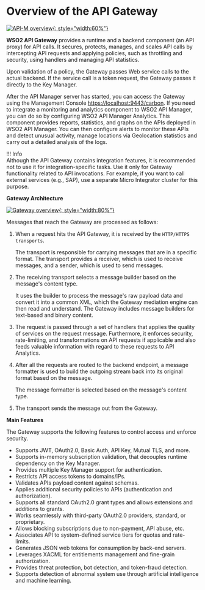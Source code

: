 # Overview of the API Gateway

[![API-M overview]({{base_path}}/assets/img/learn/apim-overview.png){: style="width:60%"}]({{base_path}}/assets/img/learn/apim-overview.png)

**WSO2 API Gateway** provides a runtime and a backend component (an API proxy) for API calls. It secures, protects, manages, and scales API calls by intercepting API requests and applying policies, such as throttling and security, using handlers and managing API statistics.

Upon validation of a policy, the Gateway passes Web service calls to the actual backend. If the service call is a token request, the Gateway passes it directly to the Key Manager.

After the API Manager server has started, you can access the Gateway using the Management Console [https://localhost:9443/carbon](https://localhost:9443/carbon). If you need to integrate a monitoring and analytics component to WSO2 API Manager, you can do so by configuring WSO2 API Manager Analytics. This component provides reports, statistics, and graphs on the APIs deployed in WSO2 API Manager. You can then configure alerts to monitor these APIs and detect unusual activity, manage locations via Geolocation statistics and carry out a detailed analysis of the logs.

!!! Info    
    Although the API Gateway contains integration features, it is recommended not to use it for integration-specific tasks. Use it only for Gateway functionality related to API invocations. For example, if you want to call external services (e.g., SAP), use a separate Micro Integrator cluster for this purpose.

**Gateway Architecture**

[![Gateway overview]({{base_path}}/assets/img/learn/gateway-overview.png){: style="width:80%"}]({{base_path}}/assets/img/learn/gateway-overview.png)

Messages that reach the Gateway are processed as follows:

1. When a request hits the API Gateway, it is received by the `HTTP/HTTPS transports`. 
   
     The transport is responsible for carrying messages that are in a specific format. The transport provides a receiver, which is used to receive messages, and a sender, which is used to send messages.

2. The receiving transport selects a message builder based on the message's content type. 

     It uses the builder to process the message's raw payload data and convert it into a common XML, which the Gateway mediation engine can then read and understand. The Gateway includes message builders for text-based and binary content.

3. The request is passed through a set of handlers that applies the quality of services on the request message. Furthermore, it enforces security, rate-limiting, and transformations on API requests if applicable and also feeds valuable information with regard to these requests to API Analytics.

4. After all the requests are routed to the backend endpoint, a message formatter is used to build the outgoing stream back into its original format based on the message.

     The message formatter is selected based on the message's content type.

5. The transport sends the message out from the Gateway.

**Main Features**

The Gateway supports the following features to control access and enforce security.

* Supports JWT, OAuth2.0, Basic Auth, API Key, Mutual TLS, and more.
* Supports in-memory subscription validation, that decouples runtime dependency on the Key Manager.
* Provides multiple Key Manager support for authentication.
* Restricts API access tokens to domains/IPs.
* Validates APIs payload content against schemas.
* Applies additional security policies to APIs (authentication and authorization).
* Supports all standard OAuth2.0 grant types and allows extensions and additions to grants.
* Works seamlessly with third-party OAuth2.0 providers, standard, or proprietary.
* Allows blocking subscriptions due to non-payment, API abuse, etc.
* Associates API to system-defined service tiers for quotas and rate-limits.
* Generates JSON web tokens for consumption by back-end servers.
* Leverages XACML for entitlements management and fine-grain authorization.
* Provides threat protection, bot detection, and token-fraud detection.
* Supports detection of abnormal system use through artificial intelligence and machine learning.
